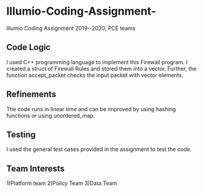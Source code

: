 # Illumio-Coding-Assignment-
Illumio Coding Assignment 2019-­‐2020, PCE teams

## Code Logic
I used C++ programming language to implement this Firewall program. I created a struct of Firewall Rules and stored them into a vector. Further, the function accept_packet checks the input packet with vector elements. 

## Refinements
The code runs in linear time and can be improved by using hashing functions or using unordered_map. 

## Testing
I used the general test cases provided in the assignment to test the code.

## Team Interests
1)Platform team
2)Policy Team
3)Data Team
